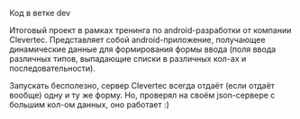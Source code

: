 Код в ветке dev

Итоговый проект в рамках тренинга по android-разработки от компании Clevertec.
Представляет собой android-приложение, получающее динамические данные для формирования формы ввода
(поля ввода различных типов, выпадающие списки в различных кол-ах и последовательности).

Запускать бесполезно, сервер Clevertec всегда отдаёт (если отдаёт вообще) одну и ту же форму.
Но, проверял на своём json-сервере с большим кол-ом данных, оно работает :)

